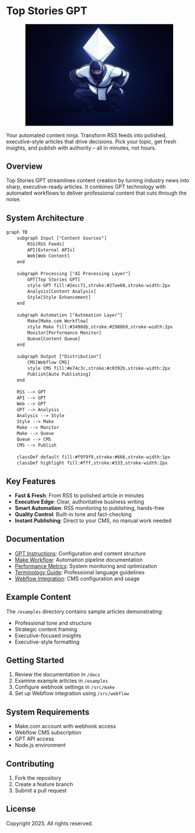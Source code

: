 # Top Stories GPT

<div align="center">
  <img src="./docs/images/top%20stories%20agent.png" alt="Top Stories GPT - Professional AI Content Generation" width="400"/>
</div>

Your automated content ninja. Transform RSS feeds into polished, executive-style articles that drive decisions. Pick your topic, get fresh insights, and publish with authority – all in minutes, not hours.

## Overview

Top Stories GPT streamlines content creation by turning industry news into sharp, executive-ready articles. It combines GPT technology with automated workflows to deliver professional content that cuts through the noise.

## System Architecture

```mermaid
graph TB
    subgraph Input ["Content Sources"]
        RSS[RSS Feeds]
        API[External APIs]
        Web[Web Content]
    end

    subgraph Processing ["AI Processing Layer"]
        GPT[Top Stories GPT]
        style GPT fill:#2ecc71,stroke:#27ae60,stroke-width:2px
        Analysis[Content Analysis]
        Style[Style Enhancement]
    end

    subgraph Automation ["Automation Layer"]
        Make[Make.com Workflow]
        style Make fill:#3498db,stroke:#2980b9,stroke-width:2px
        Monitor[Performance Monitor]
        Queue[Content Queue]
    end

    subgraph Output ["Distribution"]
        CMS[Webflow CMS]
        style CMS fill:#e74c3c,stroke:#c0392b,stroke-width:2px
        Publish[Auto Publishing]
    end

    RSS --> GPT
    API --> GPT
    Web --> GPT
    GPT --> Analysis
    Analysis --> Style
    Style --> Make
    Make --> Monitor
    Make --> Queue
    Queue --> CMS
    CMS --> Publish

    classDef default fill:#f9f9f9,stroke:#666,stroke-width:1px
    classDef highlight fill:#fff,stroke:#333,stroke-width:2px
```

## Key Features

- **Fast & Fresh**: From RSS to polished article in minutes
- **Executive Edge**: Clear, authoritative business writing
- **Smart Automation**: RSS monitoring to publishing, hands-free
- **Quality Control**: Built-in tone and fact-checking
- **Instant Publishing**: Direct to your CMS, no manual work needed

## Documentation

- [GPT Instructions](docs/gpt-instructions.md): Configuration and content structure
- [Make Workflow](docs/make-workflow.md): Automation pipeline documentation
- [Performance Metrics](docs/performance-metrics.md): System monitoring and optimization
- [Terminology Guide](docs/terminology-guide.md): Professional language guidelines
- [Webflow Integration](docs/webflow-integration.md): CMS configuration and usage

## Example Content

The `/examples` directory contains sample articles demonstrating:
- Professional tone and structure
- Strategic content framing
- Executive-focused insights
- Executive-style formatting

## Getting Started

1. Review the documentation in `/docs`
2. Examine example articles in `/examples`
3. Configure webhook settings in `/src/make`
4. Set up Webflow integration using `/src/webflow`

## System Requirements

- Make.com account with webhook access
- Webflow CMS subscription
- GPT API access
- Node.js environment

## Contributing

1. Fork the repository
2. Create a feature branch
3. Submit a pull request

## License

Copyright 2025. All rights reserved.